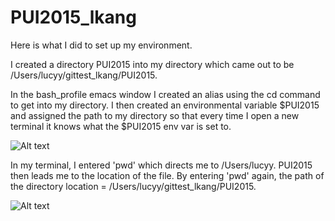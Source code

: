 # PUI2015_lkang

Here is what I did to set up my environment.

I created a directory PUI2015 into my directory which came out to be /Users/lucyy/gittest_lkang/PUI2015. 

In the bash_profile emacs window I created an alias using the cd command to get into my directory. 
I then created an environmental variable $PUI2015 and assigned the path to my directory so that every time I open a new terminal it knows what the $PUI2015 env var is set to.

![Alt text](/Users/lucyy/gittest_lkang/PUI/2015/lkang_bash_profile.png)

In my terminal, I entered 'pwd' which directs me to /Users/lucyy. PUI2015 then leads me to the location of the file. By entering 'pwd' again, the path of the directory location = /Users/lucyy/gittest_lkang/PUI2015. 


![Alt text](/Users/lucyy/gittest_lkang/PUI/2015/lkang_terminal.png)